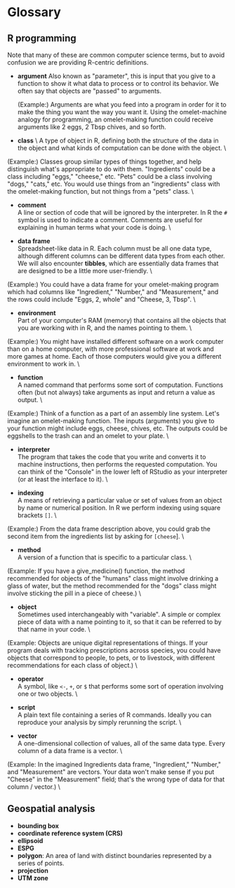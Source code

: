# Glossary

## R programming

Note that many of these are common computer science terms, but to avoid confusion
we are providing R-centric definitions.

* **argument** 
    Also known as "parameter", this is input that you give to a
function to show it what data to process or to control its behavior.  We often
say that objects are "passed" to arguments. 

    (Example:) Arguments are what you feed into a program in order for it to
make the thing you want the way you want it. Using the omelet-machine analogy for
programming, an omelet-making function could receive arguments like 2 eggs, 2 Tbsp chives, and so forth. 

* **class** \ 
A type of object in R, defining both the structure of the data in the object and what kinds of computation can be done with the 
object. \

(Example:) Classes group similar types of things together, and help distinguish what's appropriate
to do with them. "Ingredients" could be a class including "eggs," "cheese," etc. "Pets" could be a class
involving "dogs," "cats," etc. You would use things from an "ingredients" class with the omelet-making
function, but not things from a "pets" class. \

* **comment** \
A line or section of code that will be ignored by the interpreter.
In R the `#` symbol is used to indicate a comment.  Comments are useful for
explaining in human terms what your code is doing. \

* **data frame** \
Spreadsheet-like data in R.  Each column must be all one data
type, although different columns can be different data types from each other.
We will also encounter **tibbles**, which are essentially data frames that are
designed to be a little more user-friendly. \

(Example:) You could have a data frame for your omelet-making program which had columns like "Ingredient," "Number," and "Measurement,"  and the rows could include "Eggs, 2, whole" and "Cheese, 3, Tbsp". \

* **environment** \
Part of your computer's RAM (memory) that contains all the
objects that you are working with in R, and the names pointing to them. \

(Example:) You might have installed different software on a work computer than on a home computer, with more professional software at work and more games at home. Each of those computers would give you a different environment to work in. \

* **function** \
A named command that performs some sort of computation.
Functions often (but not always) take arguments as input and return a value as
output. \

(Example:) Think of a function as a part of an assembly line system. Let's imagine an omelet-making function. The inputs (arguments) you give to your function might include eggs, cheese, chives, etc. The outputs could be eggshells to the trash can and an omelet to your plate. \

* **interpreter** \
The program that takes the code that you write and converts
it to machine instructions, then performs the requested computation.  You can
think of the "Console" in the lower left of RStudio as your interpreter (or at
least the interface to it). \

* **indexing**\
A means of retrieving a particular value or set of values from
an object by name or numerical position.  In R we perform indexing using
square brackets `[]`. \

(Example:) From the data frame description above, you could grab the second item from the ingredients list by asking for `[cheese`]. \

* **method** \
A version of a function that is specific to a particular class. \

(Example: If you have a give_medicine() function, the method recommended for objects of the "humans" class might involve drinking a glass of water, but the method recommended for the "dogs" class might involve sticking the pill in a piece of cheese.) \

* **object** \
Sometimes used interchangeably with "variable".  A simple or
complex piece of data with a name pointing to it, so that it can be referred to
by that name in your code. \

(Example: Objects are unique digital representations of things. If your program deals with tracking prescriptions across species, you could have objects that correspond to people, to pets, or to livestock, with different recommendations for each class of object.) \

* **operator** \
A symbol, like `<-`, `+`, or `$` that performs some sort of
operation involving one or two objects. \

* **script** \
A plain text file containing a series of R commands. Ideally you
can reproduce your analysis by simply rerunning the script. \

* **vector** \
A one-dimensional collection of values, all of the same data type.
Every column of a data frame is a vector. \

(Example: In the imagined Ingredients data frame, "Ingredient," "Number," and "Measurement" are vectors. Your data won't make sense if you put "Cheese" in the "Measurement" field; that's the wrong type of data for that column / vector.) \

## Geospatial analysis

* **bounding box**
* **coordinate reference system (CRS)**
* **ellipsoid**
* **ESPG**
* **polygon**: An area of land with distinct boundaries represented by a series
of points.
* **projection**
* **UTM zone**
